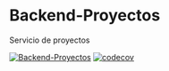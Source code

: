 # Backend-Proyectos
Servicio de proyectos

[![Backend-Proyectos](https://github.com/Seedy-Fiuba-Grupo-5/Backend-Proyectos/actions/workflows/github_actions.yml/badge.svg)](https://github.com/Seedy-Fiuba-Grupo-5/Backend-Proyectos/actions/workflows/github_actions.yml)
[![codecov](https://codecov.io/gh/Seedy-Fiuba-Grupo-5/Backend-Proyectos/branch/main/graph/badge.svg?token=OZM6R9Q2GX)](https://codecov.io/gh/Seedy-Fiuba-Grupo-5/Backend-Proyectos)
